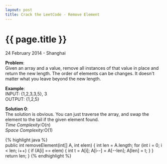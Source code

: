 ```yaml
---
layout: post
title: Crack the LeetCode - Remove Element
---
```


{{ page.title }}
================

<p class="meta">24 February 2014 - Shanghai </p>

**Problem**:  
Given an array and a value, remove all instances of that value in place and return the new length. The order of elements can be changes. It doesn't matter what you leave beyond the new length.

**Example**:    
INPUT: {1,2,3,3,5}, 3  
OUTPUT: {1,2,5}

**Solution 0**:  
The solution is obvious. You can just traverse the array, and swap the element to the tail if the given element found.  
*Time Complexity*:O(n)  
*Space Complexity*:O(1)  

{% highlight java %}  
public int removeElement(int[] A, int elem) {
    int len = A.length;
    for (int i = 0; i < len; i++) {
        if (A[i] == elem) {
            int t = A[i];
            A[i--] = A[--len];
            A[len] = t;
        }
    }
    return len;
}
{% endhighlight %}
